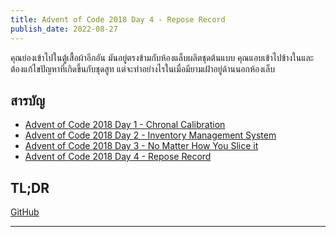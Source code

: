 ```yaml
---
title: Advent of Code 2018 Day 4 - Repose Record
publish_date: 2022-08-27
---
```


คุณย่องเข้าไปในตู้เสื้อผ้าอีกอัน มันอยู่ตรงข้ามกับห้องแล็บผลิตชุดต้นแบบ คุณแอบเข้าไปข้างในและต้องแก้ไขปัญหาที่เกิดขึ้นกับชุดสูท แต่จะทำอย่างไรในเมื่อมียามเฝ้าอยู่ด้านนอกห้องเล็บ

## สารบัญ

- [Advent of Code 2018 Day 1 - Chronal Calibration](/2022/7/6/advent-of-code-2018-day-1-chronal-calibration)
- [Advent of Code 2018 Day 2 - Inventory Management System](/2022/7/28/advent-of-code-2018-day-2-inventory-management-system)
- [Advent of Code 2018 Day 3 - No Matter How You Slice it](/2022/8/5/advent-of-code-2018-day-3-no-matter-how-you-slice-it)
- [Advent of Code 2018 Day 4 - Repose Record](/2022/8/27/advent-of-code-2018-day-4-repose-record)

## TL;DR

[GitHub](https://github.com/nomkhonwaan/nomkhonwaan/blob/main/advent-of-code/2018/day_4_repose_record.rs)

---

<!-- 
ในขณะที่คุณค้นหาสิ่งที่อาจช่วยได้ในตู้เสื้อผ้า คุณจะพบว่าคุณไม่ใช่คนแรกที่อยากจะแอบเข้าไป มีคนใช้เวลาหนึ่งชั่วโมงเริ่มทุกเที่ยงคืนในช่วงสองสามเดือนที่ผ่านมาแอบสังเกตเสายามนี้! พวกเขาได้จด ID ของผู้พิทักษ์คนหนึ่งในคืนนั้น - ดูเหมือนว่าพวกเอลฟ์ตัดสินใจว่ายามเพียงคนเดียวก็เพียงพอสำหรับการกะกลางคืน - เช่นเดียวกับเมื่อพวกเขาหลับหรือตื่นขึ้นในขณะที่โพสต์ (ปริศนาของคุณ) ป้อนข้อมูล).

ตัวอย่างเช่น ให้พิจารณาบันทึกต่อไปนี้ ซึ่งได้จัดลำดับตามลำดับเวลาแล้ว: -->
